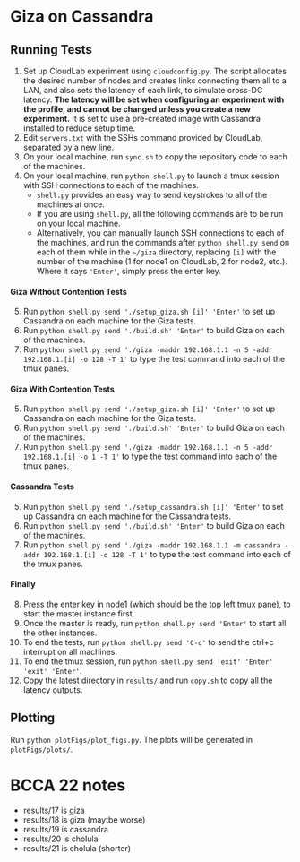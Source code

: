# Giza on Cassandra

## Running Tests

1. Set up CloudLab experiment using `cloudconfig.py`. The script allocates the desired number of nodes and creates links connecting them all to a LAN, and also sets the latency of each link, to simulate cross-DC latency. **The latency will be set when configuring an experiment with the profile, and cannot be changed unless you create a new experiment.** It is set to use a pre-created image with Cassandra installed to reduce setup time.
2. Edit `servers.txt` with the SSHs command provided by CloudLab, separated by a new line.
3. On your local machine, run `sync.sh` to copy the repository code to each of the machines.
4. On your local machine, run `python shell.py` to launch a tmux session with SSH connections to each of the machines.
    - `shell.py` provides an easy way to send keystrokes to all of the machines at once.
    - If you are using `shell.py`, all the following commands are to be run on your local machine.
    - Alternatively, you can manually launch SSH connections to each of the machines, and run the commands after `python shell.py send` on each of them while in the `~/giza` directory, replacing `[i]` with the number of the machine (1 for node1 on CloudLab, 2 for node2, etc.). Where it says `'Enter'`, simply press the enter key.

#### Giza Without Contention Tests

5. Run `python shell.py send './setup_giza.sh [i]' 'Enter'` to set up Cassandra on each machine for the Giza tests.
6. Run `python shell.py send './build.sh' 'Enter'` to build Giza on each of the machines.
7. Run `python shell.py send './giza -maddr 192.168.1.1 -n 5 -addr 192.168.1.[i] -o 128 -T 1'` to type the test command into each of the tmux panes.

#### Giza With Contention Tests

5. Run `python shell.py send './setup_giza.sh [i]' 'Enter'` to set up Cassandra on each machine for the Giza tests.
6. Run `python shell.py send './build.sh' 'Enter'` to build Giza on each of the machines.
7. Run `python shell.py send './giza -maddr 192.168.1.1 -n 5 -addr 192.168.1.[i] -o 1 -T 1'` to type the test command into each of the tmux panes.

#### Cassandra Tests

5. Run `python shell.py send './setup_cassandra.sh [i]' 'Enter'` to set up Cassandra on each machine for the Cassandra tests.
6. Run `python shell.py send './build.sh' 'Enter'` to build Giza on each of the machines.
7. Run `python shell.py send './giza -maddr 192.168.1.1 -m cassandra -addr 192.168.1.[i] -o 128 -T 1'` to type the test command into each of the tmux panes.

#### Finally

8. Press the enter key in node1 (which should be the top left tmux pane), to start the master instance first.
9. Once the master is ready, run `python shell.py send 'Enter'` to start all the other instances.
10. To end the tests, run `python shell.py send 'C-c'` to send the ctrl+c interrupt on all machines.
11. To end the tmux session, run `python shell.py send 'exit' 'Enter' 'exit' 'Enter'`.
12. Copy the latest directory in `results/` and run `copy.sh` to copy all the latency outputs.

## Plotting

Run `python plotFigs/plot_figs.py`. The plots will be generated in `plotFigs/plots/`.


# BCCA 22 notes
- results/17 is giza
- results/18 is giza (maytbe worse)
- results/19 is cassandra
- results/20 is cholula
- results/21 is cholula (shorter)
